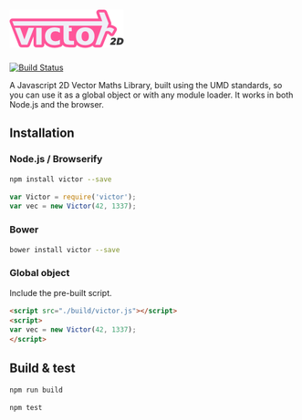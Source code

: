 ![Victor](./artwork/logo.png)
=============================

[![Build Status](https://secure.travis-ci.org/maxkueng/victor.png?branch=master)](http://travis-ci.org/maxkueng/victor)

A Javascript 2D Vector Maths Library, built using the UMD standards, so you can use it as a global object or with any module loader. It works in both Node.js and the browser.

## Installation

### Node.js / Browserify

```bash
npm install victor --save
```

```javascript
var Victor = require('victor');
var vec = new Victor(42, 1337);
```

### Bower

```bash
bower install victor --save
```

### Global object

Include the pre-built script.

```html
<script src="./build/victor.js"></script>
<script>
var vec = new Victor(42, 1337);
</script>
```

## Build & test

```bash
npm run build
```

```bash
npm test
```